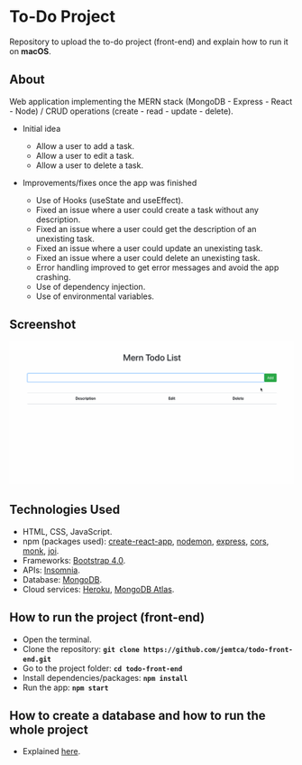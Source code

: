 # To-Do Project
Repository to upload the to-do project (front-end) and explain how to run it on **macOS**.

## About
Web application implementing the MERN stack (MongoDB - Express - React - Node) / CRUD operations (create - read - update - delete).

* Initial idea
    * Allow a user to add a task.
    * Allow a user to edit a task.
    * Allow a user to delete a task.

* Improvements/fixes once the app was finished
	* Use of Hooks (useState and useEffect).
	* Fixed an issue where a user could create a task without any description.
	* Fixed an issue where a user could get the description of an unexisting task.
	* Fixed an issue where a user could update an unexisting task.
	* Fixed an issue where a user could delete an unexisting task.
	* Error handling improved to get error messages and avoid the app crashing.
	* Use of dependency injection.
	* Use of environmental variables.

## Screenshot
![](https://github.com/jemtca/todo-front-end/blob/master/screenshots/todo.gif)

## Technologies Used
* HTML, CSS, JavaScript.
* npm (packages used): [create-react-app](https://www.npmjs.com/package/create-react-app), [nodemon](https://www.npmjs.com/package/nodemon), [express](https://www.npmjs.com/package/express), [cors](https://www.npmjs.com/package/cors), [monk](https://www.npmjs.com/package/monk), [joi](https://www.npmjs.com/package/joi).
* Frameworks: [Bootstrap 4.0](https://getbootstrap.com/docs/4.0/getting-started/introduction/).
* APIs: [Insomnia](https://insomnia.rest/).
* Database: [MongoDB](https://www.mongodb.com/).
* Cloud services: [Heroku](https://www.heroku.com/), [MongoDB Atlas](https://www.mongodb.com/cloud/atlas).

## How to run the project (front-end)
* Open the terminal.
* Clone the repository: **`git clone https://github.com/jemtca/todo-front-end.git`**
* Go to the project folder: **`cd todo-front-end`**
* Install dependencies/packages: **`npm install`**
* Run the app: **`npm start`**

## How to create a database and how to run the whole project
* Explained [here](https://github.com/jemtca/todo-back-end).